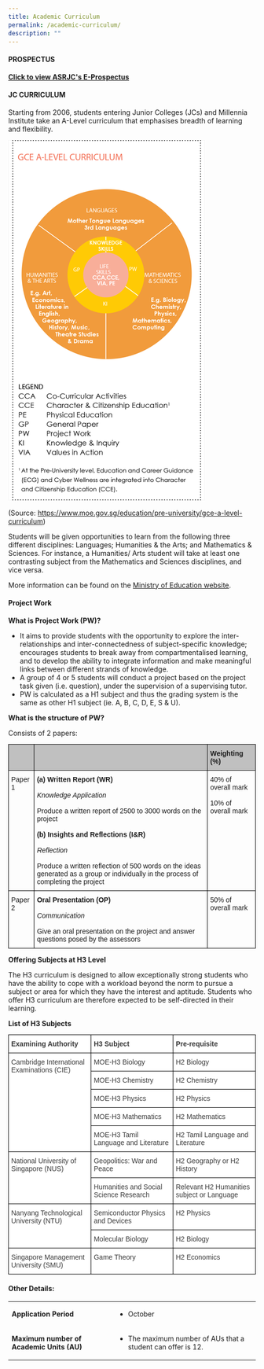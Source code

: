 ```yaml
---
title: Academic Curriculum
permalink: /academic-curriculum/
description: ""
---
```

#### PROSPECTUS

**[Click to view ASRJC's E-Prospectus](https://asrjc.moe.edu.sg/wp-content/uploads/2022/01/ASRJC-PROSPECTUS-2022-Web-Version-New.pdf)**

#### JC CURRICULUM

Starting from 2006, students entering Junior Colleges (JCs) and Millennia Institute take an A-Level curriculum that emphasises breadth of learning and flexibility.

![](/images/a-level-curriculum-framework.png)

(Source: https://www.moe.gov.sg/education/pre-university/gce-a-level-curriculum)

Students will be given opportunities to learn from the following three different disciplines: Languages; Humanities & the Arts; and Mathematics & Sciences. For instance, a Humanities/ Arts student will take at least one contrasting subject from the Mathematics and Sciences disciplines, and vice versa.

More information can be found on the [Ministry of Education website](https://www.moe.gov.sg/microsites/cpdd/alevel2006/).

#### Project Work

**What is Project Work (PW)?**

*   It aims to provide students with the opportunity to explore the inter-relationships and inter-connectedness of subject-specific knowledge; encourages students to break away from compartmentalised learning, and to develop the ability to integrate information and make meaningful links between different strands of knowledge.
*   A group of 4 or 5 students will conduct a project based on the project task given (i.e. question), under the supervision of a supervising tutor.
*   PW is calculated as a H1 subject and thus the grading system is the same as other H1 subject (ie. A, B, C, D, E, S & U).

**What is the structure of PW?**

Consists of 2 papers:
<style type="text/css">
.tg  {border-collapse:collapse;border-spacing:0;}
.tg td{border-color:black;border-style:solid;border-width:1px;font-family:Arial, sans-serif;font-size:14px;
  overflow:hidden;padding:10px 5px;word-break:normal;}
.tg th{border-color:black;border-style:solid;border-width:1px;font-family:Arial, sans-serif;font-size:14px;
  font-weight:normal;overflow:hidden;padding:10px 5px;word-break:normal;}
.tg .tg-i7zr{font-family:Arial, Helvetica, sans-serif !important;text-align:left;vertical-align:top}
.tg .tg-no4j{background-color:#c0c0c0;font-family:Arial, Helvetica, sans-serif !important;text-align:left;vertical-align:top}
</style>
<table class="tg">
<thead>
  <tr>
    <th class="tg-no4j"></th>
    <th class="tg-no4j"></th>
    <th class="tg-no4j"><span style="font-weight:bold">Weighting (%)</span></th>
  </tr>
</thead>
<tbody>
  <tr>
    <td class="tg-i7zr"> Paper 1</td>
    <td class="tg-i7zr"><span style="font-weight:bold">(a) Written Report (WR) </span> <br><br><span style="font-style:italic">Knowledge Application</span><br><br>Produce a written report of 2500 to 3000 words on the project<br><br><span style="font-weight:bold">(b) Insights and Reflections (I&amp;R) </span> <br><br><span style="font-style:italic">Reflection</span><br><br>Produce a written reflection of 500 words on the ideas generated as a group or individually in the process of completing the project</td>
    <td class="tg-i7zr">40% of overall mark<br><br>10% of overall mark</td>
  </tr>
  <tr>
    <td class="tg-i7zr">Paper 2</td>
    <td class="tg-i7zr"><span style="font-weight:bold">Oral Presentation (OP)</span><br><br><span style="font-style:italic">Communication</span><br><br>Give an oral presentation on the project and answer questions posed by the assessors</td>
    <td class="tg-i7zr">50% of overall mark</td>
  </tr>
</tbody>
</table>

**Offering Subjects at H3 Level**

The H3 curriculum is designed to allow exceptionally strong students who have the ability to cope with a workload beyond the norm to pursue a subject or area for which they have the interest and aptitude. Students who offer H3 curriculum are therefore expected to be self-directed in their learning.

**List of H3 Subjects**
<style type="text/css">
.tg  {border-collapse:collapse;border-spacing:0;}
.tg td{border-color:black;border-style:solid;border-width:1px;font-family:Arial, sans-serif;font-size:14px;
  overflow:hidden;padding:10px 5px;word-break:normal;}
.tg th{border-color:black;border-style:solid;border-width:1px;font-family:Arial, sans-serif;font-size:14px;
  font-weight:normal;overflow:hidden;padding:10px 5px;word-break:normal;}
.tg .tg-dox4{background-color:#FFF;color:#3A3A3A;text-align:left;vertical-align:top}
.tg .tg-ns54{background-color:#FFF;color:#3A3A3A;font-family:Arial, Helvetica, sans-serif !important;text-align:left;
  vertical-align:top}
.tg .tg-ephz{background-color:#FFF;color:#3A3A3A;font-family:Arial, Helvetica, sans-serif !important;font-weight:bold;
  text-align:left;vertical-align:top}
</style>
<table class="tg">
<thead>
  <tr>
    <th class="tg-ephz"><span style="font-weight:700">Examining Authority</span></th>
    <th class="tg-ephz"><span style="font-weight:700">H3 Subject</span></th>
    <th class="tg-ephz"><span style="font-weight:700">Pre-requisite</span></th>
  </tr>
</thead>
<tbody>
  <tr>
    <td class="tg-ns54" rowspan="5"><span style="font-weight:400;font-style:inherit">Cambridge International Examinations (CIE)</span></td>
    <td class="tg-ns54"><span style="font-weight:400;font-style:inherit">MOE-H3 Biology</span></td>
    <td class="tg-ns54"><span style="font-weight:400;font-style:inherit">H2 Biology</span></td>
  </tr>
  <tr>
    <td class="tg-ns54"><span style="font-weight:400;font-style:inherit">MOE-H3 Chemistry</span></td>
    <td class="tg-ns54"><span style="font-weight:400;font-style:inherit">H2 Chemistry</span></td>
  </tr>
  <tr>
    <td class="tg-dox4"><span style="font-weight:400;font-style:inherit">MOE-H3 Physics</span></td>
    <td class="tg-dox4"><span style="font-weight:400;font-style:inherit">H2 Physics</span></td>
  </tr>
  <tr>
    <td class="tg-dox4"><span style="font-weight:400;font-style:inherit">MOE-H3 Mathematics</span></td>
    <td class="tg-dox4"><span style="font-weight:400;font-style:inherit">H2 Mathematics</span></td>
  </tr>
  <tr>
    <td class="tg-dox4"><span style="font-weight:400;font-style:inherit">MOE-H3 Tamil Language and Literature</span></td>
    <td class="tg-dox4"><span style="font-weight:400;font-style:inherit">H2 Tamil Language and Literature</span></td>
  </tr>
  <tr>
    <td class="tg-dox4" rowspan="2"><span style="font-weight:400;font-style:inherit">National University of Singapore (NUS)</span></td>
    <td class="tg-dox4"><span style="font-weight:400;font-style:inherit">Geopolitics: War and Peace</span></td>
    <td class="tg-dox4"><span style="font-weight:400;font-style:inherit">H2 Geography or H2 History</span></td>
  </tr>
  <tr>
    <td class="tg-dox4"><span style="font-weight:400;font-style:inherit">Humanities and Social Science Research</span></td>
    <td class="tg-dox4"><span style="font-weight:400;font-style:inherit">Relevant H2 Humanities subject or Language</span></td>
  </tr>
  <tr>
    <td class="tg-dox4" rowspan="2"><span style="font-weight:400;font-style:inherit">Nanyang Technological University (NTU)</span></td>
    <td class="tg-dox4"><span style="font-weight:400;font-style:inherit">Semiconductor Physics and Devices</span></td>
    <td class="tg-dox4"><span style="font-weight:400;font-style:inherit">H2 Physics</span></td>
  </tr>
  <tr>
    <td class="tg-dox4"><span style="font-weight:400;font-style:inherit">Molecular Biology</span></td>
    <td class="tg-dox4"><span style="font-weight:400;font-style:inherit">H2 Biology</span></td>
  </tr>
  <tr>
    <td class="tg-dox4"><span style="font-weight:400;font-style:inherit">Singapore Management University (SMU)</span></td>
    <td class="tg-dox4"><span style="font-weight:400;font-style:inherit">Game Theory</span></td>
    <td class="tg-dox4"><span style="font-weight:400;font-style:inherit">H2 Economics</span></td>
  </tr>
</tbody>
</table>

#### Other Details:
<html>
<body>
<table>
  <tr>
    <td>
			
**Application Period**
</td>
<td>
	
* October 	
</td>
  </tr>
    <tr>
    <td>
			
**Maximum number of Academic Units (AU)**
</td>
<td>
	
* The maximum number of AUs that a student can offer is 12.  	
</td>
  </tr> 
</table>
</body>
</html>